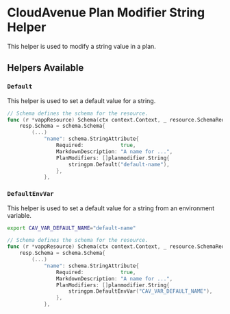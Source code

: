 # CloudAvenue Plan Modifier String Helper

This helper is used to modify a string value in a plan.

## Helpers Available

### `Default`

This helper is used to set a default value for a string.

```go
// Schema defines the schema for the resource.
func (r *vappResource) Schema(ctx context.Context, _ resource.SchemaRequest, resp *resource.SchemaResponse) {
    resp.Schema = schema.Schema{
        (...)
            "name": schema.StringAttribute{
                Required:            true,
                MarkdownDescription: "A name for ...",
                PlanModifiers: []planmodifier.String{
                    stringpm.Default("default-name"),
                },
            },
```

### `DefaultEnvVar`

This helper is used to set a default value for a string from an environment variable.

```sh
export CAV_VAR_DEFAULT_NAME="default-name"
```

```go
// Schema defines the schema for the resource.
func (r *vappResource) Schema(ctx context.Context, _ resource.SchemaRequest, resp *resource.SchemaResponse) {
    resp.Schema = schema.Schema{
        (...)
            "name": schema.StringAttribute{
                Required:            true,
                MarkdownDescription: "A name for ...",
                PlanModifiers: []planmodifier.String{
                    stringpm.DefaultEnvVar("CAV_VAR_DEFAULT_NAME"),
                },
            },
```

